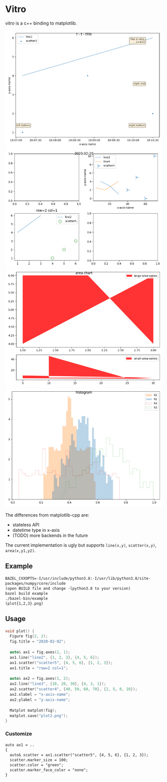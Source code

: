 # Vitro

*vitro* is a c++ binding to matplotlib.

![](plot1.png)
![](plot2.png)
![](plot3.png)
![](plot4.png)

The differences from matplotlib-cpp are:
- stateless API
- datetime type in x-axis
- (TODO) more backends in the future

The current implementation is ugly but supports `line(x,y)`, `scatter(x,y)`, `area(x,y1,y2)`.

## Example
```
BAZEL_CXXOPTS=-I/usr/include/python3.8:-I/usr/lib/python3.8/site-packages/numpy/core/include
(open BUILD file and change -lpython3.8 to your version)
bazel build example
./bazel-bin/example
(plot{1,2,3}.png)
```

## Usage
```cpp
void plot() {
  Figure fig(2, 2);
  fig.title = "2020-02-02";

  auto& ax1 = fig.axes(2, 1);
  ax1.line("line2", {1, 2, 3}, {4, 5, 6});
  ax1.scatter("scatter5", {4, 5, 6}, {1, 2, 3});
  ax1.title = "row=2 col=1";

  auto& ax2 = fig.axes(1, 2);
  ax2.line("line3", {10, 20, 30}, {4, 3, 1});
  ax2.scatter("scatter4", {40, 50, 60, 70}, {2, 5, 0, 10});
  ax2.xlabel = "x-axis-name";
  ax2.ylabel = "y-axis-name";

  Matplot matplot(fig);
  matplot.save("plot2.png");
}
```

### Customize

```
auto ax1 = ..
{
  auto& scatter = ax1.scatter("scatter5", {4, 5, 6}, {1, 2, 3});
  scatter.marker_size = 100;
  scatter.color = "green";
  scatter.marker_face_color = "none";
}
```
